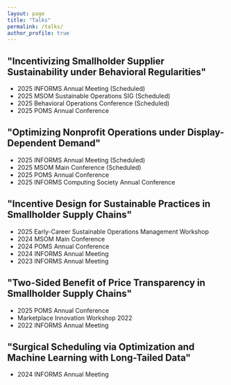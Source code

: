```yaml
---
layout: page
title: "Talks"
permalink: /talks/
author_profile: true
---
```


## "Incentivizing Smallholder Supplier Sustainability under Behavioral Regularities"
* 2025 INFORMS Annual Meeting (Scheduled)
* 2025 MSOM Sustainable Operations SIG (Scheduled)
* 2025 Behavioral Operations Conference (Scheduled)
* 2025 POMS Annual Conference
  
## "Optimizing Nonprofit Operations under Display-Dependent Demand"
* 2025 INFORMS Annual Meeting (Scheduled)
* 2025 MSOM Main Conference (Scheduled)
* 2025 POMS Annual Conference
* 2025 INFORMS Computing Society Annual Conference
  
## "Incentive Design for Sustainable Practices in Smallholder Supply Chains"
* 2025 Early-Career Sustainable Operations Management Workshop
* 2024 MSOM Main Conference
* 2024 POMS Annual Conference
* 2024 INFORMS Annual Meeting
* 2023 INFORMS Annual Meeting

## "Two-Sided Benefit of Price Transparency in Smallholder Supply Chains"
* 2025 POMS Annual Conference
* Marketplace Innovation Workshop 2022
* 2022 INFORMS Annual Meeting
  
## "Surgical Scheduling via Optimization and Machine Learning with Long-Tailed Data"
* 2024 INFORMS Annual Meeting
